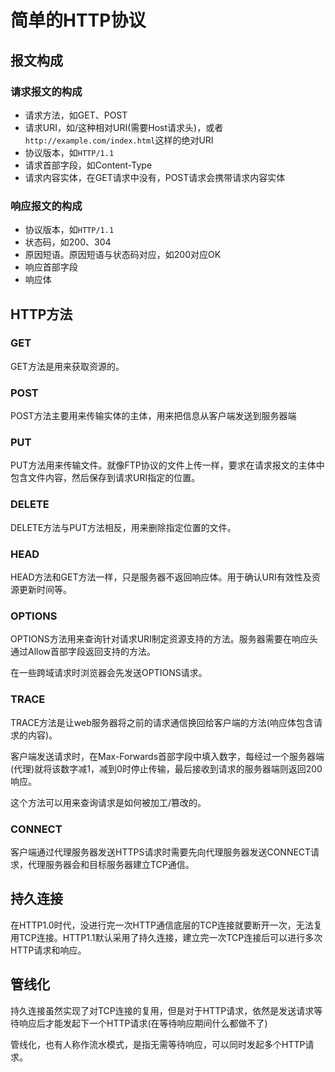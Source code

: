 # 简单的HTTP协议

## 报文构成

### 请求报文的构成

* 请求方法，如GET、POST
* 请求URI，如/这种相对URI(需要Host请求头)，或者```http://example.com/index.html```这样的绝对URI
* 协议版本，如```HTTP/1.1```
* 请求首部字段，如Content-Type
* 请求内容实体，在GET请求中没有，POST请求会携带请求内容实体

### 响应报文的构成

* 协议版本，如```HTTP/1.1```
* 状态码，如200、304
* 原因短语。原因短语与状态码对应，如200对应OK
* 响应首部字段
* 响应体

## HTTP方法

### GET

GET方法是用来获取资源的。

### POST

POST方法主要用来传输实体的主体，用来把信息从客户端发送到服务器端

### PUT

PUT方法用来传输文件。就像FTP协议的文件上传一样，要求在请求报文的主体中包含文件内容，然后保存到请求URI指定的位置。

### DELETE

DELETE方法与PUT方法相反，用来删除指定位置的文件。

### HEAD

HEAD方法和GET方法一样，只是服务器不返回响应体。用于确认URI有效性及资源更新时间等。

### OPTIONS

OPTIONS方法用来查询针对请求URI制定资源支持的方法。服务器需要在响应头通过Allow首部字段返回支持的方法。

在一些跨域请求时浏览器会先发送OPTIONS请求。

### TRACE

TRACE方法是让web服务器将之前的请求通信换回给客户端的方法(响应体包含请求的内容)。

客户端发送请求时，在Max-Forwards首部字段中填入数字，每经过一个服务器端(代理)就将该数字减1，减到0时停止传输，最后接收到请求的服务器端则返回200响应。

这个方法可以用来查询请求是如何被加工/篡改的。

### CONNECT

客户端通过代理服务器发送HTTPS请求时需要先向代理服务器发送CONNECT请求，代理服务器会和目标服务器建立TCP通信。

## 持久连接

在HTTP1.0时代，没进行完一次HTTP通信底层的TCP连接就要断开一次，无法复用TCP连接。HTTP1.1默认采用了持久连接，建立完一次TCP连接后可以进行多次HTTP请求和响应。

## 管线化

持久连接虽然实现了对TCP连接的复用，但是对于HTTP请求，依然是发送请求等待响应后才能发起下一个HTTP请求(在等待响应期间什么都做不了)

管线化，也有人称作流水模式，是指无需等待响应，可以同时发起多个HTTP请求。
